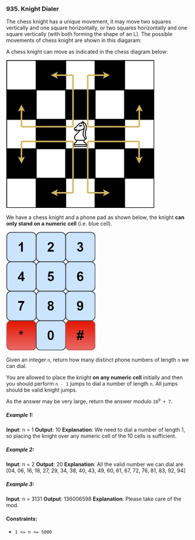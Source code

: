 ### 935. Knight Dialer

The chess knight has a unique movement, it may move two squares vertically and one square horizontally, or two squares horizontally and one square vertically (with both forming the shape of an L). The possible movements of chess knight are shown in this diagaram:

A chess knight can move as indicated in the chess diagram below:

![](./assets/img/chess.jpg)

We have a chess knight and a phone pad as shown below, the knight **can only stand on a numeric cell** (i.e. blue cell).

![](./assets/img/phone.jpg)

Given an integer `n`, return how many distinct phone numbers of length `n` we can dial.

You are allowed to place the knight **on any numeric cell** initially and then you should perform `n - 1` jumps to dial a number of length `n`. All jumps should be valid knight jumps.

As the answer may be very large, return the answer modulo <code>10<sup>9</sup> + 7</code>.

##### Example 1:

**Input**: n = 1
**Output**: 10
**Explanation**: We need to dial a number of length 1, so placing the knight over any numeric cell of the 10 cells is sufficient.

##### Example 2:

**Input**: n = 2
**Output**: 20
**Explanation**: All the valid number we can dial are [04, 06, 16, 18, 27, 29, 34, 38, 40, 43, 49, 60, 61, 67, 72, 76, 81, 83, 92, 94]

##### Example 3:

**Input**: n = 3131
**Output**: 136006598
**Explanation**: Please take care of the mod.

#### Constraints:

-   `1 <= n <= 5000`
